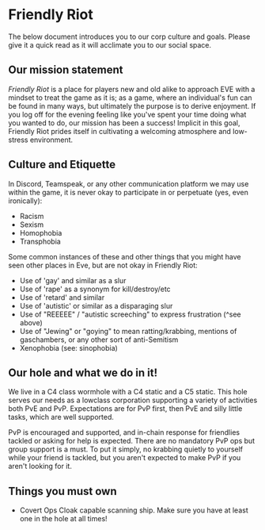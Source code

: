 # Friendly Riot

The below document introduces you to our corp culture and goals. Please give it a quick read as it will acclimate you to our social space.




## Our mission statement
*Friendly Riot* is a place for players new and old alike to approach EVE with a mindset to treat the game as it is; as a game, where an individual's fun can be found in many ways, but ultimately the purpose is to derive enjoyment. If you log off for the evening feeling like you've spent your time doing what you wanted to do, our mission has been a success! Implicit in this goal, Friendly Riot prides itself in cultivating a welcoming atmosphere and low-stress environment.




## Culture and Etiquette
In Discord, Teamspeak, or any other communication platform we may use within the game, it is never okay to participate in or perpetuate (yes, even ironically):
* Racism
* Sexism
* Homophobia
* Transphobia

Some common instances of these and other things that you might have seen other places in Eve, but are not okay in Friendly Riot:
* Use of 'gay' and similar as a slur 
* Use of 'rape' as a synonym for kill/destroy/etc
* Use of 'retard' and similar
* Use of 'autistic' or similar as a disparaging slur
* Use of "REEEEE" / "autistic screeching" to express frustration (^see above)
* Use of "Jewing" or "goying" to mean ratting/krabbing, mentions of gaschambers, or any other sort of anti-Semitism
* Xenophobia (see: sinophobia)




## Our hole and what we do in it!

We live in a C4 class wormhole with a C4 static and a C5 static. This hole serves our needs as a lowclass corporation supporting a variety of activities both PvE and PvP. Expectations are for PvP first, then PvE and silly little tasks, which are well supported.

PvP is encouraged and supported, and in-chain response for friendlies tackled or asking for help is expected. There are no mandatory PvP ops but group support is a must. To put it simply, no krabbing quietly to yourself while your friend is tackled, but you aren't expected to make PvP if you aren't looking for it.




## Things you must own

* Covert Ops Cloak capable scanning ship. Make sure you have at least one in the hole at all times!



